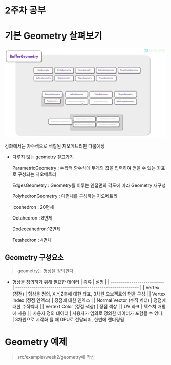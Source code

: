 # 2주차 공부

# 기본 Geometry 살펴보기

![Untitled](../week2/images/1.png)

강좌에서는 자주색으로 색칠된 지오메트리만 다룰예정

- 다루지 않는 geometry 짚고가기

  ParametricGeometry : 수학적 함수식에 두개의 값을 입력하여 얻을 수 있는 좌표로 구성되는 지오메트리

  EdgesGeometry : Geometry를 이루는 인접면의 각도에 따라 Geometry 재구성

  PolyhedronGeometry : 다면체를 구성하는 지오메트리

  Icoshedron : 20면체

  Octahedron : 8면체

  Dodeceahedron:12면체

  Tetahedron : 4면체

## Geometry 구성요소

> geometry는 형상을 정의한다

- 형상을 정의하기 위해 필요한 데이터
  | 종류 | 설명 |
  | -------------------------- | ------------------------------------------------------------ |
  | Vertex (정점) | 형상을 정의, X,Y,Z축에 대한 좌표, 3차원 오브젝트의 면을 구성 |
  | Vertex Index (정점 인덱스) | 정점에 대한 인덱스 |
  | Normal Vector (수직 벡터) | 정점에 대한 수직벡터 |
  | Vertext Color (정점 색상) | 정점 색상 |
  | UV 좌표 | 텍스쳐 매핑에 사용 |
  | 사용자 정의 데이터 | 사용자가 임의로 정의한 데이터가 포함될 수 있다. |
  3차원으로 시각화 될 때 GPU로 전달되어, 한번에 랜더링됨

# Geometry 예제

> src/example/week2/geometry에 작성
